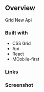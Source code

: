 ## Overview
Grid New Api

### Built with

- CSS Grid
- Api
- React
- MOobile-first


### Links

### Screenshot







